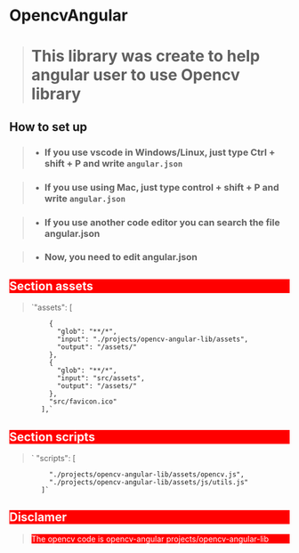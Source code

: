 # OpencvAngular

> # This library was create to help angular user to use Opencv library

## How to set up

> - ### If you use vscode in Windows/Linux, just type Ctrl + shift + P and write `angular.json`

> - ### If you use using Mac, just type control + shift + P and write `angular.json`

> - ### If you use another code editor you can search the file angular.json

> - ### Now, you need to edit angular.json

## <div style="background:red;color:white"> Section assets</div>

> `"assets": [

              {
                "glob": "**/*",
                "input": "./projects/opencv-angular-lib/assets",
                "output": "/assets/"
              },
              {
                "glob": "**/*",
                "input": "src/assets",
                "output": "/assets/"
              },
              "src/favicon.ico"
            ],`

## <div style="background:red;color:white"> Section scripts</div>

> ` "scripts": [

              "./projects/opencv-angular-lib/assets/opencv.js",
              "./projects/opencv-angular-lib/assets/js/utils.js"
            ]`


## <div style="background:red;color:white"> Disclamer </div>
>  <div style="background:red;color:white"> The opencv code is opencv-angular projects/opencv-angular-lib </div>
